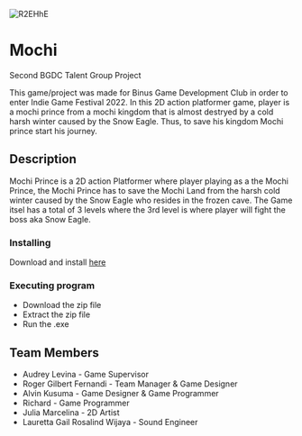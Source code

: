 
![R2EHhE](https://github.com/makuroo/Mochi/assets/92146487/085b286c-f2f1-445d-964f-c29cc6bf09c2)

# Mochi

Second BGDC Talent Group Project

This game/project was made for Binus Game Development Club in order to enter Indie Game Festival 2022. In this 2D action platformer game, 
player is a mochi prince from a mochi kingdom that is almost destryed by a cold harsh winter caused by the Snow Eagle. 
Thus, to save his kingdom Mochi prince start his journey.


## Description

Mochi Prince is a 2D action Platformer where player playing as a the Mochi Prince, the Mochi Prince has to save the Mochi Land from the harsh cold winter caused by the Snow Eagle who resides in the frozen cave. The Game itsel has a total of 3 levels where the 3rd level is where player will fight the boss aka Snow Eagle.

### Installing

Download and install [here](https://bgdc.itch.io/mochi-prince)

### Executing program

* Download the zip file
* Extract the zip file
* Run the .exe


## Team Members
- Audrey Levina - Game Supervisor
- Roger Gilbert Fernandi - Team Manager & Game Designer
- Alvin Kusuma - Game Designer & Game Programmer
- Richard - Game Programmer
- Julia Marcelina - 2D Artist 
- Lauretta Gail Rosalind Wijaya - Sound Engineer

